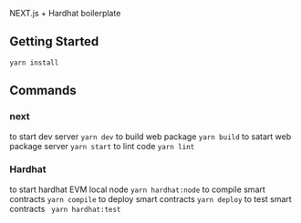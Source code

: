 NEXT.js + Hardhat boilerplate

## Getting Started
```yarn install```

## Commands
### next
to start dev server
``` yarn dev ```
to build web package
``` yarn build ``` 
to satart web package server
``` yarn start ```
to lint code
``` yarn lint ```

### Hardhat
to start hardhat EVM local node
``` yarn hardhat:node ```
to compile smart contracts
``` yarn compile ```
to deploy smart contracts
``` yarn deploy ```
to test smart contracts
``` yarn hardhat:test```
